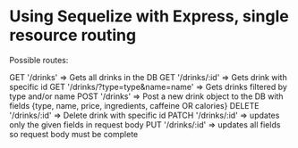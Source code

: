 # Using Sequelize with Express, single resource routing

Possible routes:

GET '/drinks' => Gets all drinks in the DB
GET '/drinks/:id' => Gets drink with specific id
GET '/drinks/?type=type&name=name' => Gets drinks filtered by type and/or name
POST '/drinks' => Post a new drink object to the DB with fields {type, name, price, ingredients, caffeine OR calories}
DELETE '/drinks/:id' => Delete drink with specific id
PATCH '/drinks/:id' => updates only the given fields in request body
PUT '/drinks/:id' => updates all fields so request body must be complete
